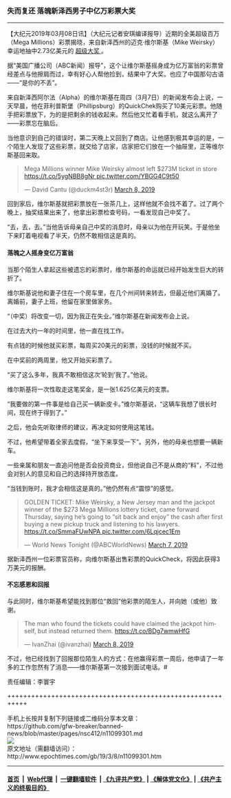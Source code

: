 ### 失而复还 落魄新泽西男子中亿万彩票大奖
------------------------

<p>
 【大纪元2019年03月08日讯】（大纪元记者安琪编译报导）近期的全美超级百万（Mega Millions）彩票揭晓，来自新泽西州的迈克·维尔斯基（Mike Weirsky）幸运地抽中2.73亿美元的
 <a href="http://www.epochtimes.com/gb/tag/%E8%B6%85%E7%BA%A7%E5%A4%A7%E5%A5%96.html">
  超级大奖
 </a>
 。
</p>
<p>
 据“美国广播公司（ABC新闻）报导”，这个让维尔斯基摇身成为亿万富翁的彩票曾经差点与他擦肩而过，幸有好心人帮他捡到，结果中了大奖。也应了中国那句古语——“是你的不丢”。
</p>
<p>
 来自新泽西阿尔法（Alpha）的维尔斯基在周四（3月7日）的新闻发布会上说，一天早晨，他在菲利普斯堡（Phillipsburg）的QuickChek购买了10美元彩票。他随手把彩票放下，为的是把剩余的钱收起来。然后他又忙着看手机，就这么离开了——彩票忘在脑后。
</p>
<p>
 当他意识到自己的错误时，第二天晚上又回到了商店。让他感到极其幸运的是，一个陌生人发现了这些彩票，就交给了店家，店家把它们放在一个抽屉里，正等维尔斯基回来取。
</p>
<p>
</p>
<blockquote class="twitter-tweet" data-lang="en">
 <p dir="ltr" lang="en">
  Mega Millions winner Mike Weirsky almost left $273M ticket in store
  <a href="https://t.co/5ygNBB8gNr">
   https://t.co/5ygNBB8gNr
  </a>
  <a href="https://t.co/YBGG4C9t50">
   pic.twitter.com/YBGG4C9t50
  </a>
 </p>
 <p>
  — David Cantu (@duckm4st3r)
  <a href="https://twitter.com/duckm4st3r/status/1103868396356042752?ref_src=twsrc%5Etfw">
   March 8, 2019
  </a>
 </p>
</blockquote>
<p>
 <p>
  回到家后，维尔斯基就把彩票放在一张茶几上，这样他就不会找不着了。过了两个晚上，抽奖结果出来了，他拿出彩票检查号码，一看发现自己中奖了。
 </p>
 <p>
  “去，去，去。”当他告诉母亲自己中奖的消息时，母亲以为他在开玩笑。于是他坐下来盯着电视看了半天，仍然不敢相信这是真的。
 </p>
 <h4>
  落魄之人摇身变亿万富翁
 </h4>
 <p>
  当那个陌生人拿起这些被遗忘的彩票时，维尔斯基的命运就已经开始发生巨大的转折了。
 </p>
 <p>
  维尔斯基说他和妻子住在一个房车里，在几个州间转来转去，但最近他们离婚了。离婚前，妻子上班，他留在家里做家务。
 </p>
 <p>
  “（中奖）将改变一切，因为我正在失业。”维尔斯基在新闻发布会上说。
 </p>
 <p>
  在过去大约一年的时间里，他一直在找工作。
 </p>
 <p>
  有点钱的时候他就买彩票，每周买20美元的彩票，没钱的时候就不买。
 </p>
 <p>
  在中奖前的两周里，他又开始买彩票了。
 </p>
 <p>
  “买了这么多年，我真不敢相信这次‘轮到’我了。”他说。
 </p>
 <p>
  维尔斯基将一次性取走这笔奖金，是一张1.625亿美元的支票。
 </p>
 <p>
  “我要做的第一件事是给自己买一辆新皮卡。”维尔斯基说，“这辆车我想了很长时间，现在终于得到了。”
 </p>
 <p>
  之后，他会先听取律师的建议，再决定如何使用这笔钱。
 </p>
 <p>
  不过，他希望带着全家去度假，“坐下来享受一下”。另外，他的母亲也想要一辆新车。
 </p>
 <p>
  一些亲属和朋友一直追问他是否会投资商业，但他说自己不是从商的“料”，不过他会对别人的意见和自己的选择持开放态度。
 </p>
 <p>
  “当钱到账时，我才会相信这是真的。”他仍然有点“震惊”的感觉。
 </p>
</p>
<p>
</p>
<blockquote class="twitter-tweet" data-lang="en">
 <p dir="ltr" lang="en">
  GOLDEN TICKET: Mike Weirsky, a New Jersey man and the jackpot winner of the $273 Mega Millions lottery ticket, came forward Thursday, saying he’s going to “sit back and enjoy” the cash after first buying a new pickup truck and listening to his lawyers.
  <a href="https://t.co/SmmaFUwNPA">
   https://t.co/SmmaFUwNPA
  </a>
  <a href="https://t.co/6Lqjcec1Em">
   pic.twitter.com/6Lqjcec1Em
  </a>
 </p>
 <p>
  — World News Tonight (@ABCWorldNews)
  <a href="https://twitter.com/ABCWorldNews/status/1103766122602655753?ref_src=twsrc%5Etfw">
   March 7, 2019
  </a>
 </p>
</blockquote>
<p>
 <p>
  据新泽西州一位彩票官员称，向维尔斯基出售彩票的QuickCheck，将因此获得3万美元的报酬。
 </p>
 <h4>
  不忘感恩和回报
 </h4>
 <p>
  与此同时，维尔斯基希望能找到那位“救回”他彩票的陌生人，并向她（或他）致谢。
 </p>
</p>
<p>
</p>
<blockquote class="twitter-tweet" data-lang="en">
 <p dir="ltr" lang="en">
  The man who found the tickets could have claimed the jackpot himself, but instead returned them.
  <a href="https://t.co/BDg7wmwHfG">
   https://t.co/BDg7wmwHfG
  </a>
 </p>
 <p>
  — IvanZhai (@ivanzhai)
  <a href="https://twitter.com/ivanzhai/status/1103830815258169344?ref_src=twsrc%5Etfw">
   March 8, 2019
  </a>
 </p>
</blockquote>
<p>
 <p>
  不过，他已经找到了回报那位陌生人的方式：在他赢得彩票一周后，他申请了一年多的工作忽然有了消息——维尔斯基第一次接到面试电话。#
 </p>
 <p>
  责任编辑：李寰宇
 </p>
</p>
+++++++++++++++++++++++++++++++++++++++++++++++++++++++++++<br/><br/>
手机上长按并复制下列链接或二维码分享本文章：<br/>
https://github.com/gfw-breaker/banned-news/blob/master/pages/nsc412/n11099301.md <br/>
<a href='https://github.com/gfw-breaker/banned-news/blob/master/pages/nsc412/n11099301.md'><img src='https://github.com/gfw-breaker/banned-news/blob/master/pages/nsc412/n11099301.md.png'/></a> <br/>
原文地址（需翻墙访问）：http://www.epochtimes.com/gb/19/3/8/n11099301.htm


------------------------
#### [首页](https://github.com/gfw-breaker/banned-news/blob/master/README.md) &nbsp;|&nbsp; [Web代理](https://github.com/labour-camp/helloworld) &nbsp;|&nbsp; [一键翻墙软件](https://github.com/gfw-breaker/nogfw/blob/master/README.md) &nbsp;| [《九评共产党》](https://github.com/gfw-breaker/9ping.md/blob/master/README.md#九评之一评共产党是什么) | [《解体党文化》](https://github.com/gfw-breaker/jtdwh.md/blob/master/README.md) | [《共产主义的终极目的》](https://github.com/gfw-breaker/gczydzjmd.md/blob/master/README.md)

